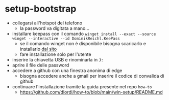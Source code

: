 # setup-bootstrap

- collegarsi all'hotspot del telefono
  - la password va digitata a mano...
- installare keepass con il comando `winget install --exact --source winget --interactive --id DominikReichl.KeePass`
  - se il comando winget non è disponibile bisogna scaricarlo e installarlo [dal sito](https://keepass.info/)
  - fare installazione solo per l'utente
- inserire la chiavetta USB e rinominarla in `J:`
- aprire il file delle password
- accedere a github con una finestra anonima di edge
  - bisogna accedere anche a gmail per inserire il codice di convalida di github
- continuare l'installazione tramite la guida presente nel repo `how-to`
  - https://github.com/dlordi/how-to/blob/main/win-setup/README.md
